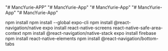 "# MancYurie-APP" 
"# MancYurie-App" 
"# MancYurie-App" 
"# MancYurie-App" 
"# MancYurie-App" 


npm install
npm install --global expo-cli
npm install @react-navigation/native
expo install react-native-screens react-native-safe-area-context
npm install @react-navigation/native-stack
expo install firebase
npm install react-native-elements
npm install @react-navigation/bottom-tabs